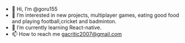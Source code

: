 - 👋 Hi, I’m @goru155
- 👀 I’m interested in new projects, multiplayer games, eating good food and playing football,cricket and badminton.
- 🌱 I’m currently learning React-native.
- 📫 How to reach me gacritic2007@gmail.com

<!---
goru155/goru155 is a ✨ special ✨ repository because its `README.md` (this file) appears on your GitHub profile.
You can click the Preview link to take a look at your changes.
--->
